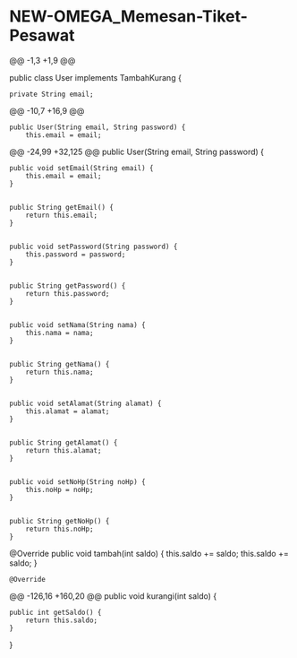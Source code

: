 # NEW-OMEGA_Memesan-Tiket-Pesawat
@@ -1,3 +1,9 @@

public class User implements TambahKurang {

    private String email;
@@ -10,7 +16,9 @@

   
    public User(String email, String password) {
        this.email = email;
@@ -24,99 +32,125 @@ public User(String email, String password) {

   
    public void setEmail(String email) {
        this.email = email;
    }

   
    public String getEmail() {
        return this.email;
    }

   
    public void setPassword(String password) {
        this.password = password;
    }

    
    public String getPassword() {
        return this.password;
    }

   
    public void setNama(String nama) {
        this.nama = nama;
    }

   
    public String getNama() {
        return this.nama;
    }

    
    public void setAlamat(String alamat) {
        this.alamat = alamat;
    }

    
    public String getAlamat() {
        return this.alamat;
    }
 
   
    public void setNoHp(String noHp) {
        this.noHp = noHp;
    }

    
    public String getNoHp() {
        return this.noHp;
    }

  
   @Override
   public void tambah(int saldo) {
   this.saldo += saldo;
   	this.saldo += saldo;
   }

   
    @Override
@@ -126,16 +160,20 @@ public void kurangi(int saldo) {

   
    public int getSaldo() {
        return this.saldo;
    }

}
